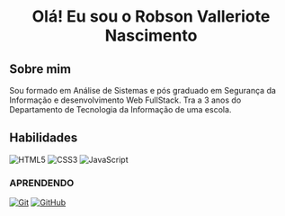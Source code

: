 <h1 align="center">Olá! Eu sou o Robson Valleriote Nascimento </h1>

## Sobre mim

Sou formado em Análise de Sistemas e pós graduado em Segurança da Informação e desenvolvimento Web FullStack.  Tra a 3 anos do Departamento de Tecnologia da Informação de uma escola.

## Habilidades

![HTML5](https://img.shields.io/badge/HTML5-E34F26?style=for-the-badge&logo=html5&logoColor=white)
![CSS3](https://img.shields.io/badge/CSS3-1572B6?style=for-the-badge&logo=css3&logoColor=white)
![JavaScript](https://img.shields.io/badge/JavaScript-F7DF1E?style=for-the-badge&logo=javascript&logoColor=black)


 ### APRENDENDO
 
[![Git](https://img.shields.io/badge/Git-000?style=for-the-badge&logo=git&logoColor=E94D5F)]()
[![GitHub](https://img.shields.io/badge/GitHub-000?style=for-the-badge&logo=github&logoColor=30A3DC)]()






